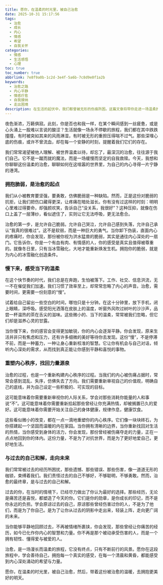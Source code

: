 ```yaml
---
title: 愿你，在温柔的时光里，被自己治愈
date: 2025-10-31 15:17:56
tags:
  - 治愈
  - 成长
  - 内心
  - 情感
  - 希望
  - 自我关怀
categories:
  - 情感
  - 生活感悟
  - 心理
toc: true
toc_number: true
abbrlink: 7e8f9a0b-1c2d-3e4f-5a6b-7c8d9e0f1a2b
keywords:
  - 治愈之路
  - 内心平静
  - 情感疗愈
  - 自我接纳
  - 走出困境
description: 在生活的起伏中，我们都曾被无形的伤痕所困。这篇文章将带你走进一场温柔的内心旅程，学会如何拥抱脆弱，允许自己慢下来，重塑内在的力量，最终与过去的自己和解，在治愈中找到前行的光亮与希望。
---
```


夜色渐浓，万籁俱寂。此刻，你是否也和我一样，在某个瞬间感到一丝疲惫，或是心头涌上一股难以言说的酸涩？生活就像一场永不停歇的旅程，我们都在其中跌跌撞撞，有时被突如其来的风雨淋湿，有时被无形的重担压得喘不过气。那些深埋心底的伤痕，或许不曾流血，却在每一个安静的时刻，提醒着我们它们的存在。

我们常常渴望被他人理解、被世界温柔以待，却忘了，最深沉的治愈，往往源于我们自己。它不是一蹴而就的魔法，而是一场缓慢而坚定的自我救赎。今天，我想和你聊聊这份温柔的治愈，聊聊如何在这喧嚣的世界里，为自己的内心寻得一片宁静的港湾。

### 拥抱脆弱，是治愈的起点

我们从小被教育要坚强，要勇敢，仿佛脆弱是一种缺陷。然而，正是这份对脆弱的抗拒，让我们把伤口藏得更深，让疼痛在暗处滋长。你有没有过这样的时刻：明明心里难过得要命，却强颜欢笑，告诉自己“没关系，我很好”？这种压抑，就像在伤口上盖了一层薄纱，看似遮住了，实则让它无法呼吸，更无法愈合。

治愈的第一步，是允许自己脆弱。允许自己哭泣，允许自己感到失落，允许自己承认“我真的很难过”。这不是软弱，而是一种巨大的勇气。当你卸下伪装，直面内心的疼痛时，你会发现，那份被你视为洪水猛兽的脆弱，其实是通往内心深处的一扇门。它告诉你，你是一个有血有肉、有情感的人，你的感受是真实且值得被尊重的。就像冬日里，只有当冰雪融化，大地才能重新焕发生机。拥抱你的脆弱，就是为内心的冰雪融化创造条件。

### 慢下来，感受当下的温柔

在这个快节奏的时代，我们总是在奔跑，生怕被落下。工作、社交、信息洪流，无一不在催促我们加速。我们习惯了效率至上，却常常忽略了内心的声音。治愈，需要时间，更需要一份刻意的“慢”。

试着给自己留出一些空白的时间，哪怕只是十分钟。在这十分钟里，放下手机，闭上眼睛，深呼吸。感受阳光洒落在皮肤上的温度，听窗外风吹过树叶的沙沙声，品尝一杯温热的茶在舌尖的滋味。这些微小的、当下的温柔，常常被我们忽略，但它们却是滋养心灵的甘露。

当你慢下来，你的感官会变得更加敏锐，你的内心会逐渐平静。你会发现，原来生活并非只有焦虑和压力，还有许多细微的美好等待你去发现。这份“慢”，不是停滞不前，而是一种蓄力，一种让身心重新校准的智慧。它让你有机会与自己对话，倾听内心深处的需求，从而找到真正能让你感到平静和喜悦的事物。

### 重塑内心秩序，找回力量源泉

治愈的过程，也是一个重新构建内心秩序的过程。当我们的内心被伤痛占据时，常常会感到混乱、失序，仿佛失去了方向。我们需要重新审视自己的价值观，明确自己的底线，并为自己设定一些积极的、可实现的目标。

这可能意味着你需要重新审视你的人际关系，学会对那些消耗你能量的人和事说“不”。这可能意味着你需要重新拾起那些曾经让你充满热情，却被搁置已久的爱好。这可能意味着你需要开始关注自己的身体健康，规律作息，健康饮食。

这些看似微小的改变，都在一点一滴地重塑你的内心秩序。它们像一块块砖石，为你搭建起一个坚固而温暖的内在家园。当你拥有清晰的边界，当你重新找回对生活的热情，当你感受到身体的活力，你会发现，那份曾经被伤痛夺走的力量，正在一点点地回到你的体内。这份力量，不是为了对抗世界，而是为了更好地爱自己，更好地生活。

### 与过去的自己和解，走向未来

我们常常被过去的经历所困扰，那些遗憾、那些错误、那些伤害，像一道道无形的枷锁，束缚着我们。我们责怪过去的自己不够好，不够聪明，不够勇敢。然而，治愈的最终章，是与过去的自己和解。

过去的你，在当时的情境下，已经尽力做出了你认为最好的选择。那些经历，无论是痛苦还是喜悦，都塑造了今天的你。它们是你的勋章，是你成长的印记，而不是你永远的负担。学会原谅过去的自己，原谅那些曾经伤害过你的人，不是为了他们，而是为了你自己。是为了让你从过去的阴影中走出来，轻装上阵，走向更广阔的未来。

当你能够平静地回顾过去，不再被情绪所裹挟，你会发现，那些曾经让你痛苦的经历，如今已化作你内心的智慧和力量。你不再是那个被动承受伤害的人，而是一个拥有韧性、懂得爱与被爱的人。

治愈，是一场漫长而温柔的旅程，它没有终点，只有不断前行的风景。愿你在这段旅程中，学会善待自己，拥抱每一个真实的感受，在每一个清晨和黄昏，都能感受到内心深处涌动的希望与力量。

愿你，在温柔的时光里，被自己治愈，然后，带着这份被治愈的温暖，去拥抱更美好的明天。